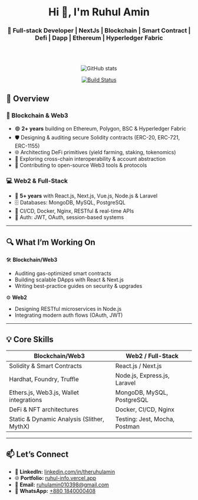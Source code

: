 <h1 align="center">Hi 👋, I'm Ruhul Amin</h1>
<h3 align="center">🚀 Full-stack Developer  | NextJs | Blockchain | Smart Contract | Defi | Dapp | Ethereum | Hyperledger Fabric </h3>


<br/>
<br/> 

<p align="center">
  <img src="https://github-readme-stats.vercel.app/api?username=ruhulamin1398&show_icons=true&theme=react" alt="GitHub stats" />
</p>

<p align="center">
  <a href="https://github.com/rit3zh" target="_blank">
      <img src="https://github-readme-streak-stats.herokuapp.com/?user=ruhulamin1398&theme=dark&hide_border=false" alt="Build Status">
    </a>
</p>

## 🧠 Overview

### 🔗 Blockchain & Web3  
- 🟢 **2+ years** building on Ethereum, Polygon, BSC & Hyperledger Fabric  
- 🛡️ Designing & auditing secure Solidity contracts (ERC-20, ERC-721, ERC-1155)  
- 🌐 Architecting DeFi primitives (yield farming, staking, tokenomics)  
- 🔄 Exploring cross-chain interoperability & account abstraction  
- 🤝 Contributing to open-source Web3 tools & protocols  

### 💻 Web2 & Full-Stack  
- 🔧 **5+ years** with React.js, Next.js, Vue.js, Node.js & Laravel  
- 🗄️ Databases: MongoDB, MySQL, PostgreSQL  
- 🚀 CI/CD, Docker, Nginx, RESTful & real-time APIs  
- 🔐 Auth: JWT, OAuth, session-based systems  

---

## 🔍 What I’m Working On

🛠️ **Blockchain/Web3**  
- Auditing gas-optimized smart contracts  
- Building scalable DApps with React & Next.js  
- Writing best-practice guides on security & upgrades  

⚙️ **Web2**  
- Designing RESTful microservices in Node.js  
- Integrating modern auth flows (OAuth, JWT)  

---

## 💡 Core Skills

| Blockchain/Web3                           | Web2 / Full-Stack                    |
|-------------------------------------------|--------------------------------------|
| Solidity & Smart Contracts                | React.js / Next.js                   |
| Hardhat, Foundry, Truffle                 | Node.js, Express.js, Laravel         |
| Ethers.js, Web3.js, Wallet integrations   | MongoDB, MySQL, PostgreSQL           |
| DeFi & NFT architectures                  | Docker, CI/CD, Nginx                 |
| Static & Dynamic Analysis (Slither, MythX)| Testing: Jest, Mocha, Postman        |

---

## 📫 Let’s Connect

- 🔗 **LinkedIn:** [linkedin.com/in/theruhulamin](https://linkedin.com/in/theruhulamin)  
- 🌐 **Portfolio:** [ruhul-info.vercel.app](https://ruhul-info.vercel.app)  
- 📧 **Email:** ruhulamin010398@gmail.com  
- 📱 **WhatsApp:** [+880 1840000408](https://wa.me/8801840000408)  
